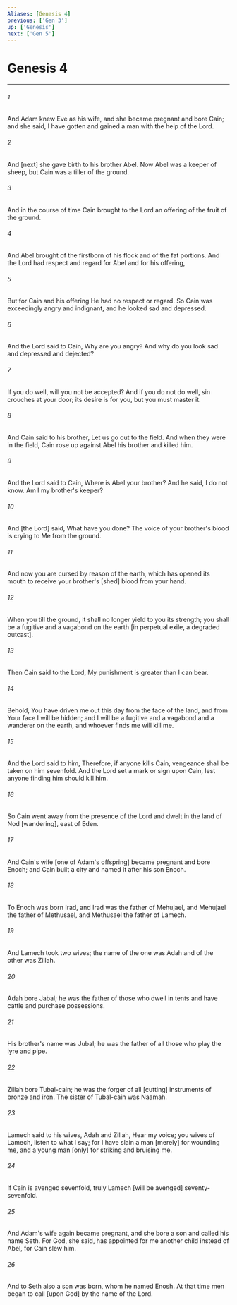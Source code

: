 ```yaml
---
Aliases: [Genesis 4]
previous: ['Gen 3']
up: ['Genesis']
next: ['Gen 5']
---
```

# Genesis 4

***














###### 1 






And Adam knew Eve as his wife, and she became pregnant and bore Cain; and she said, I have gotten and gained a man with the help of the Lord. 













###### 2 






And [next] she gave birth to his brother Abel. Now Abel was a keeper of sheep, but Cain was a tiller of the ground. 













###### 3 






And in the course of time Cain brought to the Lord an offering of the fruit of the ground. 













###### 4 






And Abel brought of the firstborn of his flock and of the fat portions. And the Lord had respect and regard for Abel and for his offering, 













###### 5 






But for Cain and his offering He had no respect or regard. So Cain was exceedingly angry and indignant, and he looked sad and depressed. 













###### 6 






And the Lord said to Cain, Why are you angry? And why do you look sad and depressed and dejected? 













###### 7 






If you do well, will you not be accepted? And if you do not do well, sin crouches at your door; its desire is for you, but you must master it. 













###### 8 






And Cain said to his brother, Let us go out to the field. And when they were in the field, Cain rose up against Abel his brother and killed him. 













###### 9 






And the Lord said to Cain, Where is Abel your brother? And he said, I do not know. Am I my brother's keeper? 













###### 10 






And [the Lord] said, What have you done? The voice of your brother's blood is crying to Me from the ground. 













###### 11 






And now you are cursed by reason of the earth, which has opened its mouth to receive your brother's [shed] blood from your hand. 













###### 12 






When you till the ground, it shall no longer yield to you its strength; you shall be a fugitive and a vagabond on the earth [in perpetual exile, a degraded outcast]. 













###### 13 






Then Cain said to the Lord, My punishment is greater than I can bear. 













###### 14 






Behold, You have driven me out this day from the face of the land, and from Your face I will be hidden; and I will be a fugitive and a vagabond and a wanderer on the earth, and whoever finds me will kill me. 













###### 15 






And the Lord said to him, Therefore, if anyone kills Cain, vengeance shall be taken on him sevenfold. And the Lord set a mark or sign upon Cain, lest anyone finding him should kill him. 













###### 16 






So Cain went away from the presence of the Lord and dwelt in the land of Nod [wandering], east of Eden. 













###### 17 






And Cain's wife [one of Adam's offspring] became pregnant and bore Enoch; and Cain built a city and named it after his son Enoch. 













###### 18 






To Enoch was born Irad, and Irad was the father of Mehujael, and Mehujael the father of Methusael, and Methusael the father of Lamech. 













###### 19 






And Lamech took two wives; the name of the one was Adah and of the other was Zillah. 













###### 20 






Adah bore Jabal; he was the father of those who dwell in tents and have cattle and purchase possessions. 













###### 21 






His brother's name was Jubal; he was the father of all those who play the lyre and pipe. 













###### 22 






Zillah bore Tubal-cain; he was the forger of all [cutting] instruments of bronze and iron. The sister of Tubal-cain was Naamah. 













###### 23 






Lamech said to his wives, Adah and Zillah, Hear my voice; you wives of Lamech, listen to what I say; for I have slain a man [merely] for wounding me, and a young man [only] for striking and bruising me. 













###### 24 






If Cain is avenged sevenfold, truly Lamech [will be avenged] seventy-sevenfold. 













###### 25 






And Adam's wife again became pregnant, and she bore a son and called his name Seth. For God, she said, has appointed for me another child instead of Abel, for Cain slew him. 













###### 26 






And to Seth also a son was born, whom he named Enosh. At that time men began to call [upon God] by the name of the Lord.
